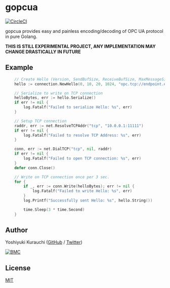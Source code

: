# gopcua

[![CircleCI](https://circleci.com/gh/wmnsk/gopcua.svg?style=svg)](https://circleci.com/gh/wmnsk/gopcua)

gopcua provides easy and painless encoding/decoding of OPC UA protocol in pure Golang.

**THIS IS STILL EXPERIMENTAL PROJECT, ANY IMPLEMENTATION MAY CHANGE DRASTICALLY IN FUTURE**


## Example

```go
    // Create Hello (Version, SendBufSize, ReceiveBufSize, MaxMessageSize, EndPointURL)
    hello := connection.NewHello(0, 10, 20, 1024, "opc.tcp://endpoint.example/foo/bar")

    // Serialize to write on TCP connection
    helloBytes, err := hello.Serialize()
    if err != nil {
        log.Fatalf("Failed to serialize Hello: %s", err)
    }

    // Setup TCP connection
    raddr, err := net.ResolveTCPAddr("tcp", "10.0.0.1:11111")
    if err != nil {
        log.Fatalf("Failed to resolve TCP Address: %s", err)
    }

    conn, err := net.DialTCP("tcp", nil, raddr)
    if err != nil {
        log.Fatalf("Failed to open TCP connection: %s", err)
    }
    defer conn.Close()

    // Write on TCP connection once per 3 sec.
    for {
        if _, err := conn.Write(helloBytes); err != nil {
            log.Fatalf("Failed to write Hello: %s", err)
        }
        log.Printf("Successfully sent Hello: %s", hello.String())

        time.Sleep(3 * time.Second)
    }
```

## Author

Yoshiyuki Kurauchi ([GitHub](https://github.com/wmnsk/) / [Twitter](https://twitter.com/wmnskdmms))

[![BMC](https://www.buymeacoffee.com/assets/img/custom_images/orange_img.png)](https://buymeacoff.ee/yoshk)

## License

[MIT](https://github.com/wmnsk/gopc-ua/blob/master/LICENSE)
